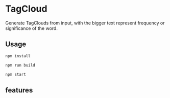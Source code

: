 # TagCloud
Generate TagClouds from input, with the bigger text represent frequency or significance of the word.

## Usage

```sh
npm install
```

```sh
npm run build
```
```sh
npm start
```

## features
